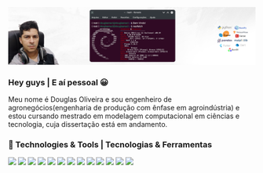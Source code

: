 ![Header](https://raw.githubusercontent.com/douglasnacl/DouglasNaCl/main/assets/cover.png "Header")
### Hey guys | E aí pessoal 😀

Meu nome é Douglas Oliveira e sou engenheiro de agronegócios(engenharia de produção com ênfase em agroindústria) e estou cursando mestrado em modelagem computacional em ciências e tecnologia, cuja dissertação está em andamento. 

### 🔧 Technologies & Tools | Tecnologias & Ferramentas

![](https://img.shields.io/badge/OS-Linux-informational?style=flat&logo=linux&logoColor=white&color=2bbc8a)
![](https://img.shields.io/badge/Editor-Visual_Code-informational?style=flat&logo=visualstudiocode&logoColor=white&color=2bbc8a)
![](https://img.shields.io/badge/Code-Python-informational?style=flat&logo=python&logoColor=white&color=2bbc8a)
![](https://img.shields.io/badge/Code-C++-informational?style=flat&logo=cplusplus&logoColor=white&color=2bbc8a)
![](https://img.shields.io/badge/Code-Dart-informational?style=flat&logo=dart&logoColor=white&color=2bbc8a)
![](https://img.shields.io/badge/Tools-Flutter-informational?style=flat&logo=flutter&logoColor=white&color=2bbc8a)
![](https://img.shields.io/badge/Tools-Docker-informational?style=flat&logo=docker&logoColor=white&color=2bbc8a)
![](https://img.shields.io/badge/Tools-OpenCV-informational?style=flat&logo=OpenCV&logoColor=white&color=2bbc8a)
![](https://img.shields.io/badge/Tools-Tensorflow-informational?style=flat&logo=tensorflow&logoColor=white&color=2bbc8a)
![](https://img.shields.io/badge/Tools-Keras-informational?style=flat&logo=keras&logoColor=white&color=2bbc8a)
![](https://img.shields.io/badge/Tools-Numpy-informational?style=flat&logo=numpy&logoColor=white&color=2bbc8a)
![](https://img.shields.io/badge/Tools-Pandas-informational?style=flat&logo=pandas&logoColor=white&color=2bbc8a)
![](https://img.shields.io/badge/Tools-Matplotlib-informational?style=flat&logo=matplotlib&logoColor=white&color=2bbc8a)


<!--
**douglasnacl/DouglasNaCl** is a ✨ _special_ ✨ repository because its `README.md` (this file) appears on your GitHub profile.
